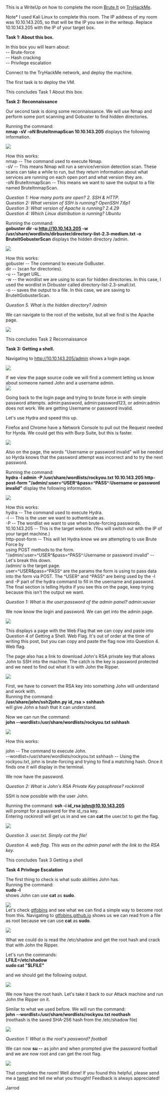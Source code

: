 This is a WriteUp on how to complete the room [Brute It](https://tryhackme.com/room/bruteit) on [TryHackMe](https://tryhackme.com).

Note* I used Kali Linux to complete this room. The IP address of my room was 10.10.143.205, so that will be the IP you see in the writeup. Replace 10.10.143.205 with the IP of your target box.

**Task 1: About this box.**

In this box you will learn about:\
-- Brute-force\
-- Hash cracking\
-- Privilege escalation

Connect to the TryHackMe network, and deploy the machine.

The first task is to deploy the VM.

This concludes Task 1 About this box.

**Task 2: Reconnaissance**

Our second task is doing some reconnaissance. We will use Nmap and perform some port scanning and Gobuster to find hidden directories.

Running the command:\
**nmap -sV -oN BruteItnmapScan 10.10.143.205** displays the following information.

![](https://jarrodrizor.com/wp-content/uploads/2021/04/BruteItNmapScan.png)

How this works:\
nmap -- The command used to execute Nmap.\
-sV -- This means Nmap will run a service/version detection scan. These scans can take a while to run, but they return information about what services are running on each open port and what version they are.\
-oN BruteItnmapScan -- This means we want to save the output to a file named BruteItnmapScan.

*Question 1: How many ports are open? 2. SSH & HTTP.*\
*Question 2: What version of SSH is running? OpenSSH 7.6p1*\
*Question 3: What version of Apache is running? 2.4.29*\
*Question 4: Which Linux distribution is running? Ubuntu*

Running the command:\
**gobuster dir -u http://10.10.143.205 -w /usr/share/wordlists/dirbuster/directory-list-2.3-medium.txt -o BruteItGobusterScan** displays the hidden directory /admin.

![](https://jarrodrizor.com/wp-content/uploads/2021/04/BruteItGobusterScan.png)

How this works:\
gobuster -- The command to execute GoBuster.\
dir -- (scan for directories).\
-u -- Target URL.\
-w -- the wordlist we are using to scan for hidden directories. In this case, I used the wordlist in Dirbuster called directory-list-2.3-small.txt.\
-o -- saves the output to a file. In this case, we are saving to BruteItGobusterScan.

*Question 5. What is the hidden directory? /admin*

We can navigate to the root of the website, but all we find is the Apache page.

![](https://jarrodrizor.com/wp-content/uploads/2021/04/BruteItRootWebPageScreenShot.png)

This concludes Task 2 Reconnaissance

**Task 3: Getting a shell.**

Navigating to http://10.10.143.205/admin shows a login page.

![](https://jarrodrizor.com/wp-content/uploads/2021/04/BruteItAdminPage.png)

If we view the page source code we will find a comment letting us know about someone named John and a username admin.\
![](https://jarrodrizor.com/wp-content/uploads/2021/04/BruteItAdminPageSource.png)

Going back to the login page and trying to brute force in with simple password attempts. admin:password, admin:password123, or admin:admin does not work. We are getting Username or password invalid.

Let's use Hydra and speed this up.

Firefox and Chrome have a Network Console to pull out the Request needed for Hyrda. We could get this with Burp Suite, but this is faster.

![](https://jarrodrizor.com/wp-content/uploads/2021/04/BruteItNetworkRequest.png)

Also on the page, the words "Username or password invalid" will be needed so Hyrda knows that the password attempt was incorrect and to try the next password.

Running the command:\
**hydra -l admin -P /usr/share/wordlists/rockyou.txt 10.10.143.205 http-post-form "/admin/:user=^USER^&pass=^PASS^:Username or password invalid"** display the following information.

![](https://jarrodrizor.com/wp-content/uploads/2021/04/BruteItHydraScreenshot.png)

How this works:\
hydra -- The command used to execute Hydra.\
-l -- This is the user we want to authenticate as.\
-P -- The wordlist we want to use when brute-forcing passwords.\
10.10.143.205 -- This is the target website. (You will switch out with the IP of your target machine.)\
http-post-form -- This will let Hydra know we are attempting to use Brute Force by\
using POST methods to the form.\
"/admin/:user=^USER^&pass=^PASS^:Username or password invalid" -- Let's break this down.\
/admin/ is the target page.\
user=^USER&pass=^PASS^ are the params the form is using to pass data into the form via POST. The ^USER^ and ^PASS^ are being used by the -l and -P part of the hydra command to fill in the username and password.\
The final section is telling Hydra if you see this on the page, keep trying because this isn't the output we want.

*Question 1: What is the user:password of the admin panel? admin:xavier*

We now know the login and password. We can get into the admin page.

![](https://jarrodrizor.com/wp-content/uploads/2021/04/BruteItAdminLoggedIn.png)

This displays a page with the Web Flag that we can copy and paste into Question 4 of Getting a Shell. Web Flag. It's out of order at the time of writing this post, but you can copy and paste the flag now into Question 4. Web flag.

The page also has a link to download John's RSA private key that allows John to SSH into the machine. The catch is the key is password protected and we need to find out what it is with John the Ripper.

![](https://jarrodrizor.com/wp-content/uploads/2021/04/BruteItJohnKeyScreenshot.png)

First, we have to convert the RSA key into something John will understand and work with.\
Running the command:\
**/usr/share/john/ssh2john.py id_rsa > sshhash**\
will give John a hash that it can understand.

Now we can run the command:\
**john --wordlist=/usr/share/wordlists/rockyou.txt sshhash**

![](https://jarrodrizor.com/wp-content/uploads/2021/04/BruteItJohn.png)

How this works:

john -- The command to execute John.\
--wordlist=/usr/share/wordlists/rockyou.txt sshhash -- Using the rockyou.txt, john is brute-forcing and trying to find a matching hash. Once it finds one it will display in the terminal.

We now have the password.

*Question 2: What is John's RSA Private Key passphrase? rockinroll*

SSH is now possible with the user John.

Running the command: **ssh -i id_rsa john@10.10.143.205**\
will prompt for a password for the id_rsa key.\
Entering rockinroll will get us in and we can **cat** the user.txt to get the flag.

![](https://jarrodrizor.com/wp-content/uploads/2021/04/BruteItUserFlag.png)

*Question 3. user.txt. Simply cat the file!*

*Question 4. web flag. This was on the admin panel with the link to the RSA key.*

This concludes Task 3 Getting a shell

**Task 4 Privilege Escalation**

The first thing to check is what sudo abilities John has.\
Running the command:\
**sudo -l**\
shows John can use **cat** as **sudo**.

![](https://jarrodrizor.com/wp-content/uploads/2021/04/BruteItJohnsudocommandsScreenshot.png)\
Let's check [gtfobins](https://gtfobins.github.io/) and see what we can find a simple way to become root from this. Navigating to [gtfobins.github.io](https://gtfobins.github.io/gtfobins/cat/#sudo) shows us we can read from a file as root because we can use **cat** as **sudo**.

![](https://jarrodrizor.com/wp-content/uploads/2021/04/BruteItCatSudo.png)

What we could do is read the /etc/shadow and get the root hash and crack that with John the Ripper.

Let's run the commands:\
**LFILE=/etc/shadow**\
**sudo cat "$LFILE"**

and we should get the following output.

![](https://jarrodrizor.com/wp-content/uploads/2021/04/BruteItShadowFile.png)

We now have the root hash. Let's take it back to our Attack machine and run John the Ripper on it.

Similar to what we used before. We will run the command:\
**john --wordlist=/usr/share/wordlists/rockyou.txt roothash**\
(roothash is the saved SHA-256 hash from the /etc/shadow file)

![](https://jarrodrizor.com/wp-content/uploads/2021/04/BruteItRootPassword.png)

*Question 1: What is the root's password? football*

We can now **su --** as john and when prompted give the password football and we are now root and can get the root flag.

![](https://jarrodrizor.com/wp-content/uploads/2021/04/BruteItRootFlag.png)

That completes the room! Well done! If you found this helpful, please send me a [tweet](https://twitter.com/JarrodR87) and tell me what you thought! Feedback is always appreciated!

Jarrod
